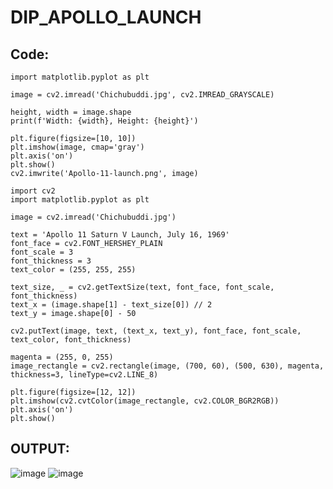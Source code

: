 # DIP_APOLLO_LAUNCH

## Code:
```pythonimport cv2
import matplotlib.pyplot as plt

image = cv2.imread('Chichubuddi.jpg', cv2.IMREAD_GRAYSCALE)

height, width = image.shape
print(f'Width: {width}, Height: {height}')

plt.figure(figsize=[10, 10])
plt.imshow(image, cmap='gray')
plt.axis('on')  
plt.show()
cv2.imwrite('Apollo-11-launch.png', image)

import cv2
import matplotlib.pyplot as plt

image = cv2.imread('Chichubuddi.jpg')

text = 'Apollo 11 Saturn V Launch, July 16, 1969'
font_face = cv2.FONT_HERSHEY_PLAIN
font_scale = 3
font_thickness = 3
text_color = (255, 255, 255)  

text_size, _ = cv2.getTextSize(text, font_face, font_scale, font_thickness)
text_x = (image.shape[1] - text_size[0]) // 2  
text_y = image.shape[0] - 50  

cv2.putText(image, text, (text_x, text_y), font_face, font_scale, text_color, font_thickness)

magenta = (255, 0, 255)  
image_rectangle = cv2.rectangle(image, (700, 60), (500, 630), magenta, thickness=3, lineType=cv2.LINE_8)

plt.figure(figsize=[12, 12])
plt.imshow(cv2.cvtColor(image_rectangle, cv2.COLOR_BGR2RGB))
plt.axis('on')
plt.show()
```
## OUTPUT:
![image](https://github.com/user-attachments/assets/b857ad3e-d361-4229-86bb-ee0a85301c8a)
![image](https://github.com/user-attachments/assets/19da1d1f-90cd-42d2-a283-2f6833998479)

